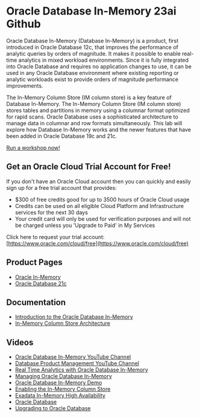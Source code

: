 # Oracle Database In-Memory 23ai Github


Oracle Database In-Memory (Database In-Memory) is a product, first introduced in Oracle Database 12c, that improves the performance of analytic queries by orders of magnitude. It makes it possible to enable real-time analytics in mixed workload environments. Since it is fully integrated into Oracle Database and requires no application changes to use, it can be used in any Oracle Database environment where existing reporting or analytic workloads exist to provide orders of magnitude performance improvements.

The In-Memory Column Store (IM column store) is a key feature of Database In-Memory. The In-Memory Column Store (IM column store) stores tables and partitions in memory using a columnar format optimized for rapid scans. Oracle Database uses a sophisticated architecture to manage data in columnar and row formats simultaneously. This lab will explore how Database In-Memory works and the newer features that have been added in Oracle Database 19c and 21c.

[Run a workshop now!](http://livelabs.oracle.com)

## Get an Oracle Cloud Trial Account for Free!
If you don't have an Oracle Cloud account then you can quickly and easily sign up for a free trial account that provides:
- $300 of free credits good for up to 3500 hours of Oracle Cloud usage
- Credits can be used on all eligible Cloud Platform and Infrastructure services for the next 30 days
- Your credit card will only be used for verification purposes and will not be charged unless you 'Upgrade to Paid' in My Services

Click here to request your trial account: [https://www.oracle.com/cloud/free](https://www.oracle.com/cloud/free)


## Product Pages
- [Oracle In-Memory](https://www.oracle.com/database/technologies/in-memory.html)
- [Oracle Database 21c](https://www.oracle.com/database/)

## Documentation
- [Introduction to the Oracle Database In-Memory](https://docs.oracle.com/en/database/oracle/oracle-database/21/inmem/intro-to-in-memory-column-store.html#GUID-BFA53515-7643-41E5-A296-654AB4A9F9E7)
- [In-Memory Column Store Architecture](https://docs.oracle.com/en/database/oracle/oracle-database/21/inmem/in-memory-column-store-architecture.html#GUID-EEA265EE-8FBA-4457-8C3F-315B9EEA2224)

## Videos
- [Oracle Database In-Memory YouTube Channel](https://www.youtube.com/channel/UCSYHgTG68nrHa5aTGfFH4pA)
- [Database Product Management YouTube Channel](https://www.youtube.com/channel/UCr6mzwq_gcdsefQWBI72wIQ)
- [Real Time Analytics with Oracle Database In-Memory](https://www.youtube.com/watch?v=eToO3PRIs8k)
- [Managing Oracle Database In-Memory](https://www.youtube.com/watch?v=IZ7UMoQxtLo)
- [Oracle Database In-Memory Demo](https://www.youtube.com/watch?v=mF-h26iKTYY)
- [Enabling the In-Memory Column Store](https://www.youtube.com/watch?v=dZ9cnIL6KKw)
- [Exadata In-Memory High Availability](https://www.youtube.com/watch?v=j3n5ZjUvcD0)
- [Oracle Database](https://www.youtube.com/watch?v=EVPNyL2vAVI)
- [Upgrading to Oracle Database](https://www.youtube.com/watch?v=lOzL5irmuJo)
